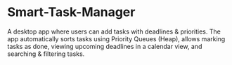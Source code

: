 # Smart-Task-Manager
A desktop app where users can add tasks with deadlines &amp; priorities.
The app automatically sorts tasks using Priority Queues (Heap), allows marking tasks as done, viewing upcoming deadlines in a
calendar view, and searching & filtering tasks.
